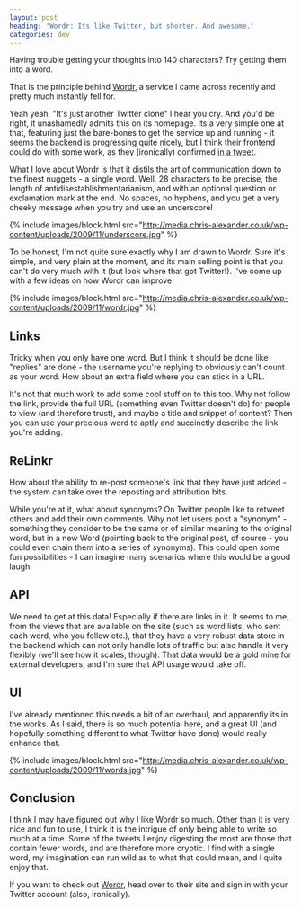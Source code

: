 ```yaml
---
layout: post
heading: 'Wordr: Its like Twitter, but shorter. And awesome.'
categories: dev
---
```


Having trouble getting your thoughts into 140 characters? Try getting them into a word.

That is the principle behind [Wordr](http://web.archive.org/web/20110423183838/http://wordr.org/), a service I came across recently and pretty much instantly fell for.

Yeah yeah, "It's just another Twitter clone" I hear you cry. And you'd be right, it unashamedly admits this on its homepage. Its a very simple one at that, featuring just the bare-bones to get the service up and running - it seems the backend is progressing quite nicely, but I think their frontend could do with some work, as they (ironically) confirmed [in a tweet](http://twitter.com/wordr/status/5449101021).

What I love about Wordr is that it distils the art of communication down to the finest nuggets - a single word. Well, 28 characters to be precise, the length of antidisestablishmentarianism, and with an optional question or exclamation mark at the end. No spaces, no hyphens, and you get a very cheeky message when you try and use an underscore!

{% include images/block.html src="http://media.chris-alexander.co.uk/wp-content/uploads/2009/11/underscore.jpg" %}

To be honest, I'm not quite sure exactly why I am drawn to Wordr. Sure it's simple, and very plain at the moment, and its main selling point is that you can't do very much with it (but look where that got Twitter!). I've come up with a few ideas on how Wordr can improve.

{% include images/block.html src="http://media.chris-alexander.co.uk/wp-content/uploads/2009/11/wordr.jpg" %}

## Links

Tricky when you only have one word. But I think it should be done like "replies" are done - the username you're replying to obviously can't count as your word. How about an extra field where you can stick in a URL.

It's not that much work to add some cool stuff on to this too. Why not follow the link, provide the full URL (something even Twitter doesn't do) for people to view (and therefore trust), and maybe a title and snippet of content? Then you can use your precious word to aptly and succinctly describe the link you're adding.

## ReLinkr

How about the ability to re-post someone's link that they have just added - the system can take over the reposting and attribution bits.

While you're at it, what about synonyms? On Twitter people like to retweet others and add their own comments. Why not let users post a "synonym" - something they consider to be the same or of similar meaning to the original word, but in a new Word (pointing back to the original post, of course - you could even chain them into a series of synonyms). This could open some fun possibilities - I can imagine many scenarios where this would be a good laugh.

## API

We need to get at this data! Especially if there are links in it. It seems to me, from the views that are available on the site (such as word lists, who sent each word, who you follow etc.), that they have a very robust data store in the backend which can not only handle lots of traffic but also handle it very flexibly (we'll see how it scales, though). That data would be a gold mine for external developers, and I'm sure that API usage would take off.

## UI

I've already mentioned this needs a bit of an overhaul, and apparently its in the works. As I said, there is so much potential here, and a great UI (and hopefully something different to what Twitter have done) would really enhance that.

{% include images/block.html src="http://media.chris-alexander.co.uk/wp-content/uploads/2009/11/words.jpg" %}

## Conclusion

I think I may have figured out why I like Wordr so much. Other than it is very nice and fun to use, I think it is the intrigue of only being able to write so much at a time. Some of the tweets I enjoy digesting the most are those that contain fewer words, and are therefore more cryptic. I find with a single word, my imagination can run wild as to what that could mean, and I quite enjoy that.

If you want to check out [Wordr](http://web.archive.org/web/20110423183838/http://wordr.org/), head over to their site and sign in with your Twitter account (also, ironically).
